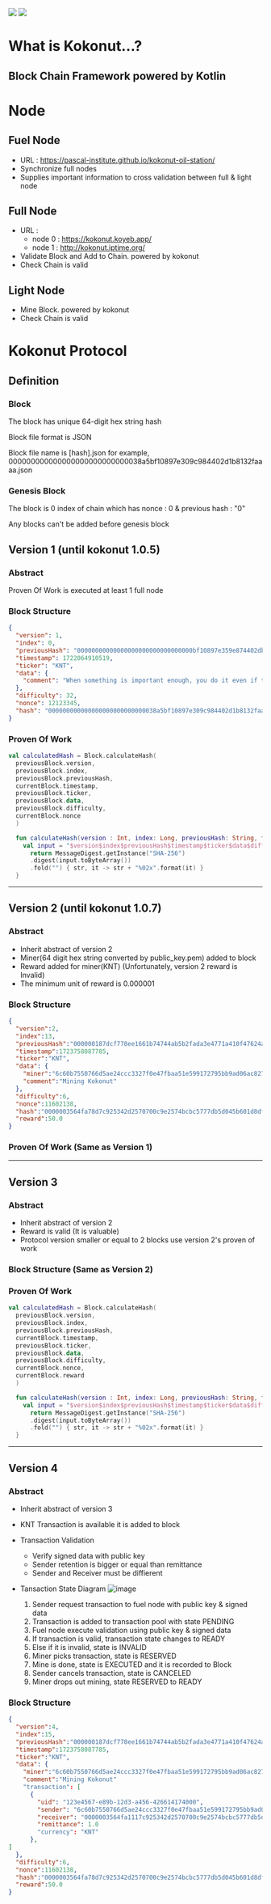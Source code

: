 [![](https://jitpack.io/v/Pascal-Institute/kokonut.svg)](https://jitpack.io/#Pascal-Institute/kokonut)
[![](https://jitpack.io/v/Pascal-Institute/kokonut/month.svg)](https://jitpack.io/#Pascal-Institute/kokonut)

# What is Kokonut...?

## Block Chain Framework powered by Kotlin

# Node

## Fuel Node

- URL : https://pascal-institute.github.io/kokonut-oil-station/
- Synchronize full nodes
- Supplies important information to cross validation between full & light node

## Full Node

- URL :
  - node 0 : https://kokonut.koyeb.app/ 
  - node 1 : http://kokonut.iptime.org/
- Validate Block and Add to Chain. powered by kokonut
- Check Chain is valid

## Light Node

- Mine Block. powered by kokonut
- Check Chain is valid

# Kokonut Protocol 

## Definition

### Block

The block has unique 64-digit hex string hash

Block file format is JSON

Block file name is [hash].json for example, 000000000000000000000000000038a5bf10897e309c984402d1b8132faaaa.json

### Genesis Block

The block is 0 index of chain which has nonce : 0 & previous hash : "0"

Any blocks can't be added before genesis block

## Version 1 (until kokonut 1.0.5)

### Abstract

Proven Of Work is executed at least 1 full node

### Block Structure

```json
{
  "version": 1,
  "index": 0,
  "previousHash": "00000000000000000000000000000000bf10897e359e874402dbb8132faaaa",
  "timestamp": 1722064910519,
  "ticker": "KNT",
  "data": {
    "comment": "When something is important enough, you do it even if the odds are not in your favor."
  },
  "difficulty": 32,
  "nonce": 12123345,
  "hash": "000000000000000000000000000038a5bf10897e309c984402d1b8132faaaa"
}
```

### Proven Of Work

```kotlin
val calculatedHash = Block.calculateHash(
  previousBlock.version,
  previousBlock.index,
  previousBlock.previousHash,
  currentBlock.timestamp,
  previousBlock.ticker,
  previousBlock.data,
  previousBlock.difficulty,
  currentBlock.nonce
  )

  fun calculateHash(version : Int, index: Long, previousHash: String, timestamp: Long, ticker: String, data: BlockData, difficulty: Int, nonce : Long): String {
    val input = "$version$index$previousHash$timestamp$ticker$data$difficulty$nonce"
      return MessageDigest.getInstance("SHA-256")
      .digest(input.toByteArray())
      .fold("") { str, it -> str + "%02x".format(it) }
  }
```

---

## Version 2 (until kokonut 1.0.7)

### Abstract

- Inherit abstract of version 2
- Miner(64 digit hex string converted by public_key.pem) added to block
- Reward added for miner(KNT) (Unfortunately, version 2 reward is Invalid)
- The minimum unit of reward is 0.000001

### Block Structure

```json
{
  "version":2,
  "index":13,
  "previousHash":"000000187dcf778ee1661b74744ab5b2fada3e4771a410f47624a2de63a4b60e",
  "timestamp":1723758087785,
  "ticker":"KNT",
  "data": {
    "miner":"6c60b7550766d5ae24ccc3327f0e47fbaa51e599172795bb9ad06ac82784a92d",
    "comment":"Mining Kokonut"
  },
  "difficulty":6,
  "nonce":11602138,
  "hash":"0000003564fa78d7c925342d2570700c9e2574bcbc5777db5d045b601d8dfe9a",
  "reward":50.0
}
```

### Proven Of Work (Same as Version 1)

---

## Version 3

### Abstract

- Inherit abstract of version 2
- Reward is valid (It is valuable)
- Protocol version smaller or equal to 2 blocks use version 2's proven of work 

### Block Structure (Same as Version 2)

### Proven Of Work

```kotlin
val calculatedHash = Block.calculateHash(
  previousBlock.version,
  previousBlock.index,
  previousBlock.previousHash,
  currentBlock.timestamp,
  previousBlock.ticker,
  previousBlock.data,
  previousBlock.difficulty,
  currentBlock.nonce,
  currentBlock.reward  
  )

  fun calculateHash(version : Int, index: Long, previousHash: String, timestamp: Long, ticker: String, data: BlockData, difficulty: Int, nonce : Long, reward : Double): String {
    val input = "$version$index$previousHash$timestamp$ticker$data$difficulty$nonce$reward"
      return MessageDigest.getInstance("SHA-256")
      .digest(input.toByteArray())
      .fold("") { str, it -> str + "%02x".format(it) }
  }
```

---

## Version 4

### Abstract

- Inherit abstract of version 3

- KNT Transaction is available it is added to block
- Transaction Validation
  - Verify signed data with public key
  - Sender retention is bigger or equal than remittance
  - Sender and Receiver must be diffierent
- Tansaction State Diagram
  ![image](https://github.com/user-attachments/assets/9650ce7a-817b-4bc2-ba35-0bb458b8df27)
  1. Sender request transaction to fuel node with public key & signed data
  2. Transaction is added to transaction pool with state PENDING
  3. Fuel node execute validation using public key & signed data
  4. If transaction is valid, transaction state changes to READY
  5. Else if it is invalid, state is INVALID
  6. Miner picks transaction, state is RESERVED
  7. Mine is done, state is EXECUTED and it is recorded to Block
  8. Sender cancels transaction, state is CANCELED
  9. Miner drops out mining, state RESERVED to READY
  
### Block Structure

```json
{
  "version":4,
  "index":15,
  "previousHash":"000000187dcf778ee1661b74744ab5b2fada3e4771a410f47624a2de63a4b60e",
  "timestamp":1723758087785,
  "ticker":"KNT",
  "data": {
    "miner":"6c60b7550766d5ae24ccc3327f0e47fbaa51e599172795bb9ad06ac82784a92d",
    "comment":"Mining Kokonut"
    "transaction": [
      {
        "uid": "123e4567-e89b-12d3-a456-426614174000",
        "sender": "6c60b7550766d5ae24ccc3327f0e47fbaa51e599172795bb9ad06ac82784a92d",
        "receiver": "0000003564fa1117c925342d2570700c9e2574bcbc5777db5d045b601d8dfe9a",
        "remittance": 1.0  
        "currency": "KNT"
      },
]
  },
  "difficulty":6,
  "nonce":11602138,
  "hash":"0000003564fa78d7c925342d2570700c9e2574bcbc5777db5d045b601d8dfe9a",
  "reward":50.0
}
```
